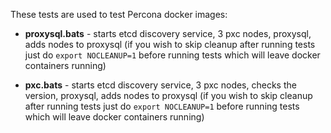 These tests are used to test Percona docker images:

* **proxysql.bats** - starts etcd discovery service, 3 pxc nodes, proxysql, adds nodes to proxysql (if you wish to skip cleanup after running tests just do `export NOCLEANUP=1` before running tests which will leave docker containers running)

* **pxc.bats**  - starts etcd discovery service, 3 pxc nodes, checks the version, proxysql, adds nodes to proxysql (if you wish to skip cleanup after running tests just do `export NOCLEANUP=1` before running tests which will leave docker containers running)
